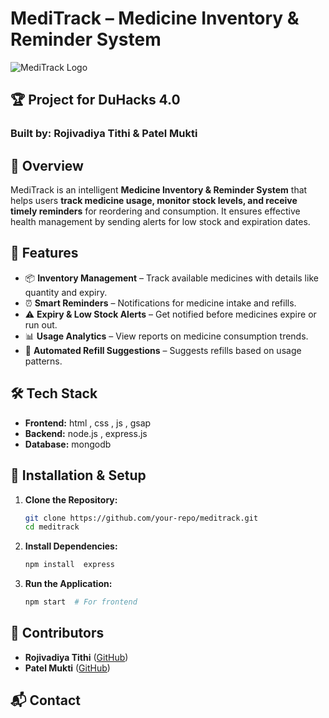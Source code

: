 # MediTrack – Medicine Inventory & Reminder System

![MediTrack Logo](https://via.placeholder.com/800x200.png?text=MediTrack)

## 🏆 Project for DuHacks 4.0
### Built by: Rojivadiya Tithi & Patel Mukti

## 📌 Overview
MediTrack is an intelligent **Medicine Inventory & Reminder System** that helps users **track medicine usage, monitor stock levels, and receive timely reminders** for reordering and consumption. It ensures effective health management by sending alerts for low stock and expiration dates.

## 🚀 Features
- 📦 **Inventory Management** – Track available medicines with details like quantity and expiry.
- ⏰ **Smart Reminders** – Notifications for medicine intake and refills.
- ⚠️ **Expiry & Low Stock Alerts** – Get notified before medicines expire or run out.
- 📊 **Usage Analytics** – View reports on medicine consumption trends.
- 🔄 **Automated Refill Suggestions** – Suggests refills based on usage patterns.

## 🛠️ Tech Stack
- **Frontend:** html , css , js , gsap
- **Backend:** node.js , express.js 
- **Database:** mongodb

## 🔧 Installation & Setup
1. **Clone the Repository:**
   ```bash
   git clone https://github.com/your-repo/meditrack.git
   cd meditrack
   ```
2. **Install Dependencies:**
   ```bash
   npm install  express 
   ```
3. **Run the Application:**
   ```bash
   npm start  # For frontend
   ```

## 🤝 Contributors
- **Rojivadiya Tithi** ([GitHub]())
- **Patel Mukti** ([GitHub]())



## 📬 Contact



